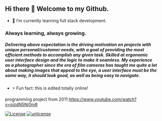 ## Hi there 👋  Welcome to my Github.
- 🌱 I’m currently learning full stack development.
### Always learning, always growing. 
##### Delivering above expectation is the driving motivation on projects with unique personal/customer needs, with a goal of providing the most efficient methods to accomplish any given task. Skilled at ergonomic user interface design and the logic to make it seamless. My experience as a photographer since the era of film cameras has taught me quite a lot about making images that appeal to the eye, a user interface must be the same way, it should look good, as well as being easy to navigate. 

- ⚡ Fun fact: this is edited totally online!

programming project from 2011  https://www.youtube.com/watch?v=ojzdN5Nj0m8

[![License](https://img.shields.io/badge/License-Unlicense-blue.svg)](https://unlicense.org)
[![unlicense](https://img.shields.io/badge/un-license-green.svg?style=flat)](http://unlicense.org)
<!--
**macksm3/macksm3** is a ✨ _special_ ✨ repository because its `README.md` (this file) appears on your GitHub profile.

Here are some ideas to get you started:

- 🔭 I’m currently working on ...
- 👯 I’m looking to collaborate on ...
- 🤔 I’m looking for help with ...
- 💬 Ask me about ...
- 📫 How to reach me: ...
- 😄 Pronouns: ...
- ⚡ Fun fact: ...

[![License: ODbL](https://img.shields.io/badge/License-PDDL-brightgreen.svg)](https://opendatacommons.org/licenses/pddl/)
https://img.shields.io/badge/license-unlicense-lightgray.svg
Unlicense_Blue_Badge.svg/200px-Unlicense_Blue_Badge.svg.png
-->
